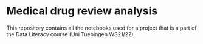 # Medical drug review analysis

This repository contains all the notebooks used for a project that is a part of the Data Literacy course (Uni Tuebingen WS21/22). 
